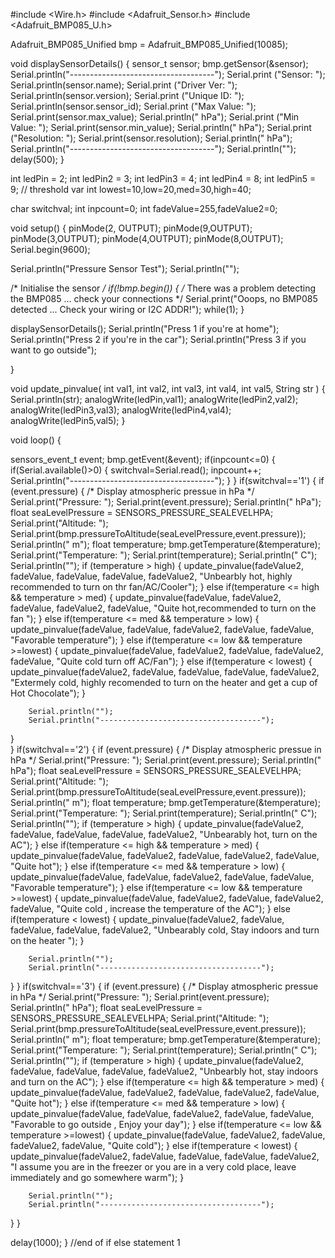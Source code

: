 
#include <Wire.h>
#include <Adafruit_Sensor.h>
#include <Adafruit_BMP085_U.h>


Adafruit_BMP085_Unified bmp = Adafruit_BMP085_Unified(10085);


void displaySensorDetails()
{
  sensor_t sensor;
  bmp.getSensor(&sensor);
  Serial.println("------------------------------------");
  Serial.print  ("Sensor:       "); Serial.println(sensor.name);
  Serial.print  ("Driver Ver:   "); Serial.println(sensor.version);
  Serial.print  ("Unique ID:    "); Serial.println(sensor.sensor_id);
  Serial.print  ("Max Value:    "); Serial.print(sensor.max_value); Serial.println(" hPa");
  Serial.print  ("Min Value:    "); Serial.print(sensor.min_value); Serial.println(" hPa");
  Serial.print  ("Resolution:   "); Serial.print(sensor.resolution); Serial.println(" hPa");  
  Serial.println("------------------------------------");
  Serial.println("");
  delay(500);
}

int ledPin = 2;
int ledPin2 = 3;
int ledPin3 = 4;
int ledPin4 = 8;
int ledPin5 = 9;
// threshold var
int lowest=10,low=20,med=30,high=40;

char switchval;
int inpcount=0;
int fadeValue=255,fadeValue2=0;

void setup() 
{
  pinMode(2, OUTPUT);
  pinMode(9,OUTPUT);
  pinMode(3,OUTPUT);
  pinMode(4,OUTPUT);
  pinMode(8,OUTPUT);
  Serial.begin(9600);
   
  Serial.println("Pressure Sensor Test"); Serial.println("");
  
  /* Initialise the sensor */
  if(!bmp.begin())
  {
    /* There was a problem detecting the BMP085 ... check your connections */
    Serial.print("Ooops, no BMP085 detected ... Check your wiring or I2C ADDR!");
    while(1);
  }
  

  displaySensorDetails();
  Serial.println("Press 1 if you're at home");
  Serial.println("Press 2 if you're in the car");
  Serial.println("Press 3 if you want to go outside");
 
}

void update_pinvalue( int val1, int val2, int val3, int val4, int val5, String str )
{
      Serial.println(str);
      analogWrite(ledPin,val1);
      analogWrite(ledPin2,val2);
      analogWrite(ledPin3,val3);
      analogWrite(ledPin4,val4);
      analogWrite(ledPin5,val5);
}

void loop() 
{
 
  sensors_event_t event;
  bmp.getEvent(&event);
 if(inpcount<=0)
 {
 if(Serial.available()>0)
  {
    switchval=Serial.read();
    inpcount++;
    Serial.println("------------------------------------");
  }
 }
if(switchval=='1')
   {
      if (event.pressure)
       {
          /* Display atmospheric pressue in hPa */
         Serial.print("Pressure:    ");
         Serial.print(event.pressure);
         Serial.println(" hPa");
         float seaLevelPressure = SENSORS_PRESSURE_SEALEVELHPA;
         Serial.print("Altitude:    "); 
         Serial.print(bmp.pressureToAltitude(seaLevelPressure,event.pressure)); 
         Serial.println(" m");
         float temperature;
         bmp.getTemperature(&temperature);
         Serial.print("Temperature: ");
         Serial.print(temperature);
         Serial.println(" C");
         Serial.println("");
        if (temperature > high)
        {
          update_pinvalue(fadeValue2, fadeValue, fadeValue, fadeValue, fadeValue2, "Unbearbly hot, highly recommended to turn on thr fan/AC/Cooler");
        }
        else if(temperature <= high && temperature > med)
        {
            update_pinvalue(fadeValue, fadeValue2, fadeValue, fadeValue2, fadeValue, "Quite hot,recommended to turn on the fan ");
        }
        else if(temperature <= med && temperature > low)
        {
          update_pinvalue(fadeValue, fadeValue, fadeValue2, fadeValue, fadeValue, "Favorable temperature");
        }
        else if(temperature <= low && temperature >=lowest)
        {
          update_pinvalue(fadeValue, fadeValue2, fadeValue, fadeValue2, fadeValue, "Quite cold turn off AC/Fan");
        }
        else if(temperature < lowest)
        {
          update_pinvalue(fadeValue2, fadeValue, fadeValue, fadeValue, fadeValue2, "Extermely cold, highly recomended to turn on the heater and get a cup of Hot Chocolate"); 
        }
     
        Serial.println("");
        Serial.println("------------------------------------");
  }  
   }
if(switchval=='2')
   {
      if (event.pressure)
       {
          /* Display atmospheric pressue in hPa */
         Serial.print("Pressure:    ");
         Serial.print(event.pressure);
         Serial.println(" hPa");
         float seaLevelPressure = SENSORS_PRESSURE_SEALEVELHPA;
         Serial.print("Altitude:    "); 
         Serial.print(bmp.pressureToAltitude(seaLevelPressure,event.pressure)); 
         Serial.println(" m");
         float temperature;
         bmp.getTemperature(&temperature);
         Serial.print("Temperature: ");
         Serial.print(temperature);
         Serial.println(" C");
         Serial.println("");
        if (temperature > high)
        {
          update_pinvalue(fadeValue2, fadeValue, fadeValue, fadeValue, fadeValue2, "Unbearably hot,  turn on the AC");
        }
        else if(temperature <= high && temperature > med)
        {
            update_pinvalue(fadeValue, fadeValue2, fadeValue, fadeValue2, fadeValue, "Quite hot");
        }
        else if(temperature <= med && temperature > low)
        {
          update_pinvalue(fadeValue, fadeValue, fadeValue2, fadeValue, fadeValue, "Favorable temperature");
        }
        else if(temperature <= low && temperature >=lowest)
        {
          update_pinvalue(fadeValue, fadeValue2, fadeValue, fadeValue2, fadeValue, "Quite cold , increase the temperature of the AC");
        }
        else if(temperature < lowest)
        {
          update_pinvalue(fadeValue2, fadeValue, fadeValue, fadeValue, fadeValue2, "Unbearably cold, Stay indoors and turn on the heater "); 
        }
     
        Serial.println("");
        Serial.println("------------------------------------");
  } 
   }
  if(switchval=='3')
   {
      if (event.pressure)
       {
          /* Display atmospheric pressue in hPa */
         Serial.print("Pressure:    ");
         Serial.print(event.pressure);
         Serial.println(" hPa");
         float seaLevelPressure = SENSORS_PRESSURE_SEALEVELHPA;
         Serial.print("Altitude:    "); 
         Serial.print(bmp.pressureToAltitude(seaLevelPressure,event.pressure)); 
         Serial.println(" m");
         float temperature;
         bmp.getTemperature(&temperature);
         Serial.print("Temperature: ");
         Serial.print(temperature);
         Serial.println(" C");
         Serial.println("");
        if (temperature > high)
        {
          update_pinvalue(fadeValue2, fadeValue, fadeValue, fadeValue, fadeValue2, "Unbearbly hot, stay indoors and turn on the AC");
        }
        else if(temperature <= high && temperature > med)
        {
            update_pinvalue(fadeValue, fadeValue2, fadeValue, fadeValue2, fadeValue, "Quite hot");
        }
        else if(temperature <= med && temperature > low)
        {
          update_pinvalue(fadeValue, fadeValue, fadeValue2, fadeValue, fadeValue, "Favorable to go outside , Enjoy your day");
        }
        else if(temperature <= low && temperature >=lowest)
        {
          update_pinvalue(fadeValue, fadeValue2, fadeValue, fadeValue2, fadeValue, "Quite cold");
        }
        else if(temperature < lowest)
        {
          update_pinvalue(fadeValue2, fadeValue, fadeValue, fadeValue, fadeValue2, "I assume you are in the freezer or you are in a very cold place, leave immediately and go somewhere warm"); 
        }
     
        Serial.println("");
        Serial.println("------------------------------------");
  } 
   }
  

  delay(1000);
   }
 //end of if else statement 1 

